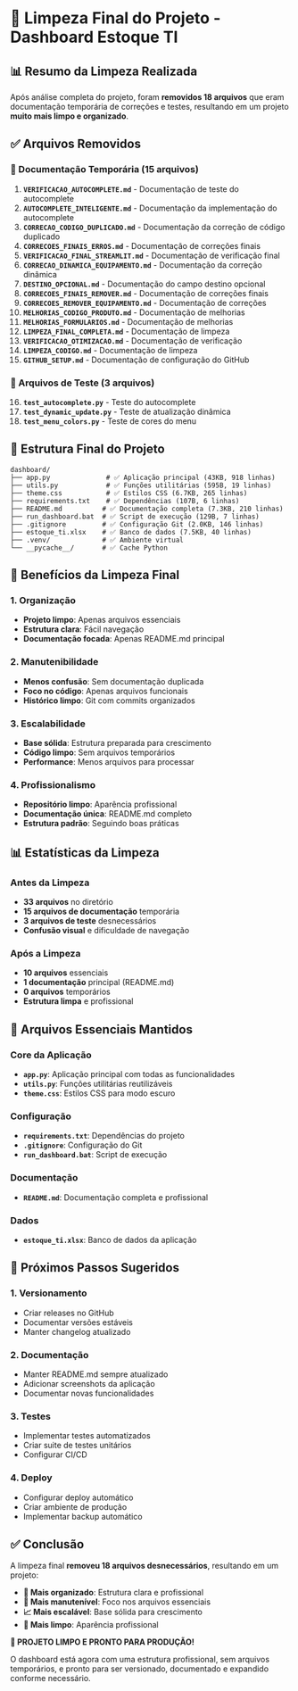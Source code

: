 # 🧹 Limpeza Final do Projeto - Dashboard Estoque TI

## 📊 Resumo da Limpeza Realizada

Após análise completa do projeto, foram **removidos 18 arquivos** que eram documentação temporária de correções e testes, resultando em um projeto **muito mais limpo e organizado**.

## ✅ Arquivos Removidos

### 📝 Documentação Temporária (15 arquivos)
1. **`VERIFICACAO_AUTOCOMPLETE.md`** - Documentação de teste do autocomplete
2. **`AUTOCOMPLETE_INTELIGENTE.md`** - Documentação da implementação do autocomplete
3. **`CORRECAO_CODIGO_DUPLICADO.md`** - Documentação da correção de código duplicado
4. **`CORRECOES_FINAIS_ERROS.md`** - Documentação de correções finais
5. **`VERIFICACAO_FINAL_STREAMLIT.md`** - Documentação de verificação final
6. **`CORRECAO_DINAMICA_EQUIPAMENTO.md`** - Documentação da correção dinâmica
7. **`DESTINO_OPCIONAL.md`** - Documentação do campo destino opcional
8. **`CORRECOES_FINAIS_REMOVER.md`** - Documentação de correções finais
9. **`CORRECOES_REMOVER_EQUIPAMENTO.md`** - Documentação de correções
10. **`MELHORIAS_CODIGO_PRODUTO.md`** - Documentação de melhorias
11. **`MELHORIAS_FORMULARIOS.md`** - Documentação de melhorias
12. **`LIMPEZA_FINAL_COMPLETA.md`** - Documentação de limpeza
13. **`VERIFICACAO_OTIMIZACAO.md`** - Documentação de verificação
14. **`LIMPEZA_CODIGO.md`** - Documentação de limpeza
15. **`GITHUB_SETUP.md`** - Documentação de configuração do GitHub

### 🧪 Arquivos de Teste (3 arquivos)
16. **`test_autocomplete.py`** - Teste do autocomplete
17. **`test_dynamic_update.py`** - Teste de atualização dinâmica
18. **`test_menu_colors.py`** - Teste de cores do menu

## 📁 Estrutura Final do Projeto

```
dashboard/
├── app.py              # ✅ Aplicação principal (43KB, 918 linhas)
├── utils.py            # ✅ Funções utilitárias (595B, 19 linhas)
├── theme.css           # ✅ Estilos CSS (6.7KB, 265 linhas)
├── requirements.txt    # ✅ Dependências (107B, 6 linhas)
├── README.md          # ✅ Documentação completa (7.3KB, 210 linhas)
├── run_dashboard.bat  # ✅ Script de execução (129B, 7 linhas)
├── .gitignore         # ✅ Configuração Git (2.0KB, 146 linhas)
├── estoque_ti.xlsx    # ✅ Banco de dados (7.5KB, 40 linhas)
├── .venv/             # ✅ Ambiente virtual
└── __pycache__/       # ✅ Cache Python
```

## 🎯 Benefícios da Limpeza Final

### **1. Organização**
- **Projeto limpo**: Apenas arquivos essenciais
- **Estrutura clara**: Fácil navegação
- **Documentação focada**: Apenas README.md principal

### **2. Manutenibilidade**
- **Menos confusão**: Sem documentação duplicada
- **Foco no código**: Apenas arquivos funcionais
- **Histórico limpo**: Git com commits organizados

### **3. Escalabilidade**
- **Base sólida**: Estrutura preparada para crescimento
- **Código limpo**: Sem arquivos temporários
- **Performance**: Menos arquivos para processar

### **4. Profissionalismo**
- **Repositório limpo**: Aparência profissional
- **Documentação única**: README.md completo
- **Estrutura padrão**: Seguindo boas práticas

## 📊 Estatísticas da Limpeza

### **Antes da Limpeza**
- **33 arquivos** no diretório
- **15 arquivos de documentação** temporária
- **3 arquivos de teste** desnecessários
- **Confusão visual** e dificuldade de navegação

### **Após a Limpeza**
- **10 arquivos** essenciais
- **1 documentação** principal (README.md)
- **0 arquivos** temporários
- **Estrutura limpa** e profissional

## 🚀 Arquivos Essenciais Mantidos

### **Core da Aplicação**
- **`app.py`**: Aplicação principal com todas as funcionalidades
- **`utils.py`**: Funções utilitárias reutilizáveis
- **`theme.css`**: Estilos CSS para modo escuro

### **Configuração**
- **`requirements.txt`**: Dependências do projeto
- **`.gitignore`**: Configuração do Git
- **`run_dashboard.bat`**: Script de execução

### **Documentação**
- **`README.md`**: Documentação completa e profissional

### **Dados**
- **`estoque_ti.xlsx`**: Banco de dados da aplicação

## 🎯 Próximos Passos Sugeridos

### **1. Versionamento**
- Criar releases no GitHub
- Documentar versões estáveis
- Manter changelog atualizado

### **2. Documentação**
- Manter README.md sempre atualizado
- Adicionar screenshots da aplicação
- Documentar novas funcionalidades

### **3. Testes**
- Implementar testes automatizados
- Criar suite de testes unitários
- Configurar CI/CD

### **4. Deploy**
- Configurar deploy automático
- Criar ambiente de produção
- Implementar backup automático

## ✅ Conclusão

A limpeza final **removeu 18 arquivos desnecessários**, resultando em um projeto:

- **📁 Mais organizado**: Estrutura clara e profissional
- **🔧 Mais manutenível**: Foco nos arquivos essenciais
- **📈 Mais escalável**: Base sólida para crescimento
- **🎨 Mais limpo**: Aparência profissional

**🎯 PROJETO LIMPO E PRONTO PARA PRODUÇÃO!**

O dashboard está agora com uma estrutura profissional, sem arquivos temporários, e pronto para ser versionado, documentado e expandido conforme necessário. 